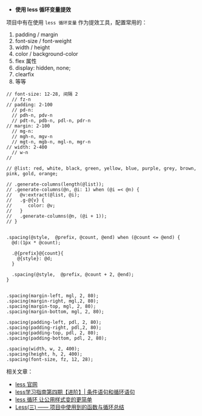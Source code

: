 
- **使用 less 循环变量提效**

项目中有在使用 `less 循环变量` 作为提效工具，配置常用的：
  1. padding / margin
  1. font-size / font-weight
  1. width / height
  1. color / background-color
  1. flex 属性
  1. display: hidden, none;
  1. clearfix
  1. 等等

```less
// font-size: 12-28, 间隔 2
  // fz-n
// padding: 2-100
  // pd-n: 
  // pdh-n, pdv-n
  // pdt-n, pdb-n, pdl-n, pdr-n
// margin: 2-100
  // mg-n:
  // mgh-n, mgv-n
  // mgt-n, mgb-n, mgl-n, mgr-n
// width: 2-400
  // w-n
// 

// @list: red, white, black, green, yellow, blue, purple, grey, brown, pink, gold, orange;
 
// .generate-columns(length(@list));
// .generate-columns(@n, @i: 1) when (@i =< @n) {
//   @v:extract(@list, @i);
//   .g-@{v} {
//      color: @v;
//   }
//   .generate-columns(@n, (@i + 1));
// }


.spacing(@style,  @prefix, @count, @end) when (@count <= @end) {
  @d:(1px * @count);

  .@{prefix}@{count}{
    @{style}: @d;
  }

  .spacing(@style,  @prefix, @count + 2, @end);
}


.spacing(margin-left, mgl, 2, 80);
.spacing(margin-right, mgl,2, 80);
.spacing(margin-top, mgl, 2, 80);
.spacing(margin-bottom, mgl, 2, 80);

.spacing(padding-left, pdl, 2, 80);
.spacing(padding-right, pdl,2, 80);
.spacing(padding-top, pdl, 2, 80);
.spacing(padding-bottom, pdl, 2, 80);

.spacing(width, w, 2, 400);
.spacing(height, h, 2, 400);
.spacing(font-size, fz, 12, 28);

```


相关文章：

- [less 官网](https://less.bootcss.com/)
- [less学习指南第四期【进阶】| 条件语句和循环语句](https://juejin.cn/post/6993709586314166309)
- [less 循环 让公用样式变的更简单](https://www.cnblogs.com/byksj/p/14485641.html)
- [Less(三) —— 项目中使用到的函数与循环总结](https://juejin.cn/post/6902698973287907336)



